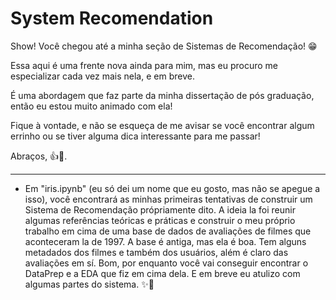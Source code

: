 # System Recomendation

Show! Você chegou até a minha seção de Sistemas de Recomendação! 😁

Essa aqui é uma frente nova ainda para mim, mas eu procuro me especializar cada vez mais nela, e em breve.

É uma abordagem que faz parte da minha dissertação de pós graduação, então eu estou muito animado com ela!

Fique à vontade, e não se esqueça de me avisar se você encontrar algum errinho ou se tiver alguma dica interessante para me passar!

Abraços, 👍🐄.


------------------------------------------------------------------------------------------------------------------------------------------------

* Em "iris.ipynb" (eu só dei um nome que eu gosto, mas não se apegue a isso), você encontrará as minhas primeiras tentativas de construir um Sistema de Recomendação própriamente dito. A ideia la foi reunir algumas referências teóricas e práticas e construir o meu próprio trabalho em cima de uma base de dados de avaliações de filmes que aconteceram la de 1997. A base é antiga, mas ela é boa. Tem alguns metadados dos filmes e também dos usuários, além é claro das avaliações em sí. Bom, por enquanto você vai conseguir encontrar o DataPrep e a EDA que fiz em cima dela. E em breve eu atulizo com algumas partes do sistema. ✨🎥
